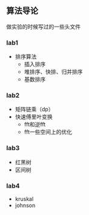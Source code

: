 ## 算法导论

做实验的时候写过的一些头文件





### lab1

- 排序算法
  - 插入排序
  - 堆排序、快排、归并排序
  - 基数排序



### lab2

- 矩阵链乘（dp）
- 快速傅里叶变换
  - fft和逆fft
  - fft一些空间上的优化



### lab3

- 红黑树
- 区间树



### lab4

- kruskal
- johnson